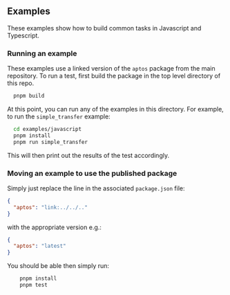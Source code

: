 ## Examples

These examples show how to build common tasks in Javascript and Typescript.

### Running an example

These examples use a linked version of the `aptos` package from the main repository. To run a test, first build the
package in the top level directory of this repo.

```bash
  pnpm build
```

At this point, you can run any of the examples in this directory. For example, to run the `simple_transfer` example:

```bash
  cd examples/javascript
  pnpm install
  pnpm run simple_transfer
```

This will then print out the results of the test accordingly.

### Moving an example to use the published package

Simply just replace the line in the associated `package.json` file:

```json
{
  "aptos": "link:../../.."
}
```

with the appropriate version e.g.:

```json
{
  "aptos": "latest"
}
```

You should be able then simply run:

```bash
    pnpm install
    pnpm test
```
